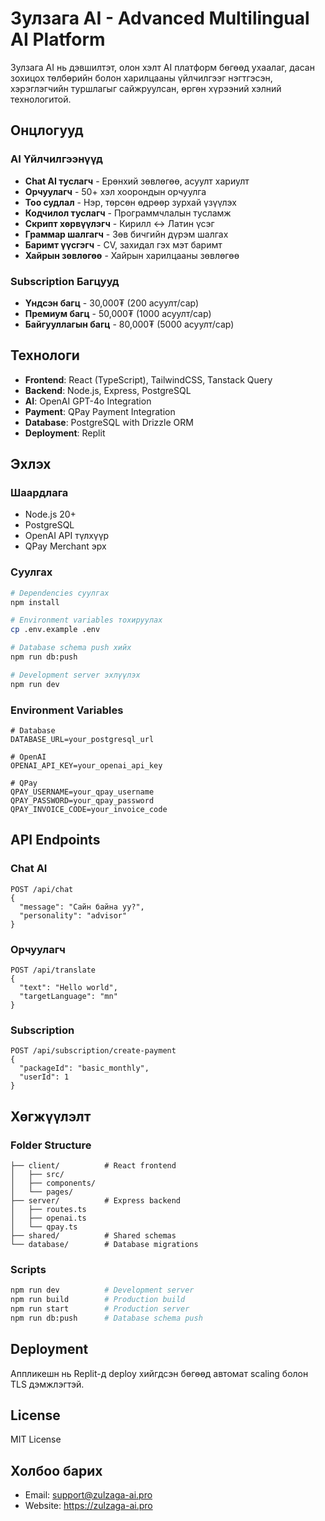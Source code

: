 # Зулзага AI - Advanced Multilingual AI Platform

Зулзага AI нь дэвшилтэт, олон хэлт AI платформ бөгөөд ухаалаг, дасан зохицох төлбөрийн болон харилцааны үйлчилгээг нэгтгэсэн, хэрэглэгчийн туршлагыг сайжруулсан, өргөн хүрээний хэлний технологитой.

## Онцлогууд

### AI Үйлчилгээнүүд
- **Chat AI туслагч** - Ерөнхий зөвлөгөө, асуулт хариулт
- **Орчуулагч** - 50+ хэл хоорондын орчуулга
- **Тоо судлал** - Нэр, төрсөн өдрөөр зурхай үзүүлэх
- **Кодчилол туслагч** - Программчлалын тусламж
- **Скрипт хөрвүүлэгч** - Кирилл ↔ Латин үсэг
- **Граммар шалгагч** - Зөв бичгийн дүрэм шалгах
- **Баримт үүсгэгч** - CV, захидал гэх мэт баримт
- **Хайрын зөвлөгөө** - Хайрын харилцааны зөвлөгөө

### Subscription Багцууд
- **Үндсэн багц** - 30,000₮ (200 асуулт/сар)
- **Премиум багц** - 50,000₮ (1000 асуулт/сар)
- **Байгууллагын багц** - 80,000₮ (5000 асуулт/сар)

## Технологи

- **Frontend**: React (TypeScript), TailwindCSS, Tanstack Query
- **Backend**: Node.js, Express, PostgreSQL
- **AI**: OpenAI GPT-4o Integration
- **Payment**: QPay Payment Integration
- **Database**: PostgreSQL with Drizzle ORM
- **Deployment**: Replit

## Эхлэх

### Шаардлага
- Node.js 20+
- PostgreSQL
- OpenAI API түлхүүр
- QPay Merchant эрх

### Суулгах

```bash
# Dependencies суулгах
npm install

# Environment variables тохируулах
cp .env.example .env

# Database schema push хийх
npm run db:push

# Development server эхлүүлэх
npm run dev
```

### Environment Variables

```
# Database
DATABASE_URL=your_postgresql_url

# OpenAI
OPENAI_API_KEY=your_openai_api_key

# QPay
QPAY_USERNAME=your_qpay_username
QPAY_PASSWORD=your_qpay_password
QPAY_INVOICE_CODE=your_invoice_code
```

## API Endpoints

### Chat AI
```
POST /api/chat
{
  "message": "Сайн байна уу?",
  "personality": "advisor"
}
```

### Орчуулагч
```
POST /api/translate
{
  "text": "Hello world",
  "targetLanguage": "mn"
}
```

### Subscription
```
POST /api/subscription/create-payment
{
  "packageId": "basic_monthly",
  "userId": 1
}
```

## Хөгжүүлэлт

### Folder Structure
```
├── client/          # React frontend
│   ├── src/
│   ├── components/
│   └── pages/
├── server/          # Express backend
│   ├── routes.ts
│   ├── openai.ts
│   └── qpay.ts
├── shared/          # Shared schemas
└── database/        # Database migrations
```

### Scripts
```bash
npm run dev          # Development server
npm run build        # Production build
npm run start        # Production server
npm run db:push      # Database schema push
```

## Deployment

Аппликешн нь Replit-д deploy хийгдсэн бөгөөд автомат scaling болон TLS дэмжлэгтэй.

## License

MIT License

## Холбоо барих

- Email: support@zulzaga-ai.pro
- Website: https://zulzaga-ai.pro